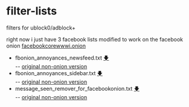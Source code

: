 # filter-lists
filters for ublock0/adblock+

right now i just have 3 facebook lists modified to work on the facebook onion [facebookcorewwwi.onion](https://www.facebookcorewwwi.onion)

- fbonion_annoyances_newsfeed.txt [🡇](https://raw.githubusercontent.com/berrythesoftwarecodeprogrammar/filter-lists/master/fbonion_annoyances_newsfeed.txt)  
-- [original non-onion version](https://easylist-downloads.adblockplus.org/fb_annoyances_newsfeed.txt)
- fbonion_annoyances_sidebar.txt [🡇](https://raw.githubusercontent.com/berrythesoftwarecodeprogrammar/filter-lists/master/fbonion_annoyances_sidebar.txt)  
-- [original non-onion version](https://easylist-downloads.adblockplus.org/fb_annoyances_sidebar.txt)
- message_seen_remover_for_facebookonion.txt [🡇](https://raw.githubusercontent.com/berrythesoftwarecodeprogrammar/filter-lists/master/message_seen_remover_for_facebookonion.txt)   
-- [original non-onion version](https://easylist-downloads.adblockplus.org/message_seen_remover_for_facebook.txt)
